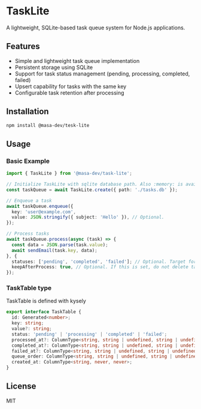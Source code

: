 # TaskLite

A lightweight, SQLite-based task queue system for Node.js applications.

## Features

- Simple and lightweight task queue implementation
- Persistent storage using SQLite
- Support for task status management (pending, processing, completed, failed)
- Upsert capability for tasks with the same key
- Configurable task retention after processing

## Installation

```bash
npm install @masa-dev/tesk-lite
```

## Usage

### Basic Example

```typescript
import { TaskLite } from '@masa-dev/task-lite';

// Initialize TaskLite with sqlite database path. Also :memory: is available
const taskQueue = await TaskLite.create({ path: './tasks.db' });

// Enqueue a task
await taskQueue.enqueue({
  key: 'user@example.com',
  value: JSON.stringify({ subject: 'Hello' }), // Optional.
});

// Process tasks
await taskQueue.process(async (task) => {
  const data = JSON.parse(task.value);
  await sendEmail(task.key, data);
}, {
  statuses: ['pending', 'completed', 'failed']; // Optional. Target for retrieving. Default is ['pending'].
  keepAfterProcess: true, // Optional. If this is set, do not delete task after successful processing, so you can get completed record after process.
});
```

### TaskTable type

TaskTable is defined with kysely

```typescript
export interface TaskTable {
  id: Generated<number>;
  key: string;
  value?: string;
  status: 'pending' | 'processing' | 'completed' | 'failed';
  processed_at?: ColumnType<string, string | undefined, string | undefined>;
  completed_at?: ColumnType<string, string | undefined, string | undefined>;
  failed_at?: ColumnType<string, string | undefined, string | undefined>;
  queue_order: ColumnType<string, string | undefined, string | undefined>;
  created_at: ColumnType<string, never, never>;
}
```

## License

MIT
